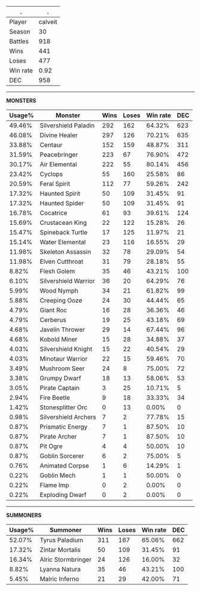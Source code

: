 .|.
|-|-
Player|calveit
Season|30
Battles|918
Wins|441
Loses|477
Win rate|0.92
DEC|958

---
**MONSTERS**

Usage%|Monster|Wins|Loses|Win rate|DEC|
-|-|-|-|-|-|
49.46%|Silvershield Paladin|292|162|64.32%|623|
46.08%|Divine Healer|297|126|70.21%|635|
33.88%|Centaur|152|159|48.87%|311|
31.59%|Peacebringer|223|67|76.90%|472|
30.17%|Air Elemental|222|55|80.14%|456|
23.42%|Cyclops|55|160|25.58%|86|
20.59%|Feral Spirit|112|77|59.26%|242|
17.32%|Haunted Spirit|50|109|31.45%|91|
17.32%|Haunted Spider|50|109|31.45%|91|
16.78%|Cocatrice|61|93|39.61%|124|
15.69%|Crustacean King|22|122|15.28%|26|
15.47%|Spineback Turtle|17|125|11.97%|21|
15.14%|Water Elemental|23|116|16.55%|29|
11.98%|Skeleton Assassin|32|78|29.09%|54|
11.98%|Elven Cutthroat|31|79|28.18%|55|
8.82%|Flesh Golem|35|46|43.21%|100|
6.10%|Silvershield Warrior|36|20|64.29%|76|
5.99%|Wood Nymph|34|21|61.82%|99|
5.88%|Creeping Ooze|24|30|44.44%|65|
4.79%|Giant Roc|16|28|36.36%|46|
4.79%|Cerberus|19|25|43.18%|69|
4.68%|Javelin Thrower|29|14|67.44%|96|
4.68%|Kobold Miner|15|28|34.88%|37|
4.03%|Silvershield Knight|15|22|40.54%|29|
4.03%|Minotaur Warrior|22|15|59.46%|70|
3.49%|Mushroom Seer|24|8|75.00%|72|
3.38%|Grumpy Dwarf|18|13|58.06%|53|
3.05%|Pirate Captain|3|25|10.71%|5|
2.94%|Fire Beetle|9|18|33.33%|34|
1.42%|Stonesplitter Orc|0|13|0.00%|0|
0.98%|Silvershield Archers|7|2|77.78%|15|
0.87%|Prismatic Energy|7|1|87.50%|10|
0.87%|Pirate Archer|7|1|87.50%|10|
0.87%|Pit Ogre|4|4|50.00%|10|
0.87%|Goblin Sorcerer|6|2|75.00%|5|
0.76%|Animated Corpse|1|6|14.29%|1|
0.22%|Goblin Mech|1|1|50.00%|0|
0.22%|Flame Imp|0|2|0.00%|0|
0.22%|Exploding Dwarf|0|2|0.00%|0|

---
**SUMMONERS**

Usage%|Summoner|Wins|Loses|Win rate|DEC|
-|-|-|-|-|-|
52.07%|Tyrus Paladium|311|167|65.06%|662|
17.32%|Zintar Mortalis|50|109|31.45%|91|
16.34%|Alric Stormbringer|24|126|16.00%|32|
8.82%|Lyanna Natura|35|46|43.21%|100|
5.45%|Malric Inferno|21|29|42.00%|71|
